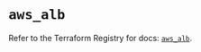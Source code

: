 # `aws_alb`

Refer to the Terraform Registry for docs: [`aws_alb`](https://registry.terraform.io/providers/hashicorp/aws/5.72.1/docs/resources/alb).
